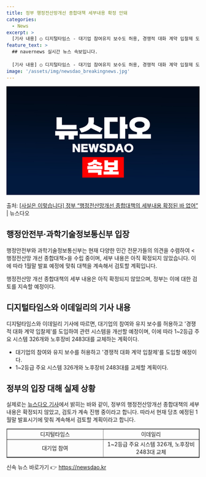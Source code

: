 ```yaml
---
title: 정부 행정전산망개선 종합대책 세부내용 확정 안돼
categories:
  - News
excerpt: >
  [기사 내용] ○ 디지털타임스 - 대기업 참여유지 보수도 허용, 경쟁적 대화 계약 입찰제 도입 등 ○ 이데일…
feature_text: >
  ## navernews 실시간 뉴스 속보입니다.

  [기사 내용] ○ 디지털타임스 - 대기업 참여유지 보수도 허용, 경쟁적 대화 계약 입찰제 도입 등 ○ 이데일…
image: '/assets/img/newsdao_breakingnews.jpg'
---
```


![뉴스다오 속보](/assets/img/newsdao_breakingnews.jpg)

<p>출처: <a href="https://newsdao.kr/3080" rel="dofollow">[사실은 이렇습니다] 정부 “행정전산망개선 종합대책의 세부내용 확정된 바 없어”</a> | 뉴스다오</p>

<h2 data-ke-size="size26">행정안전부·과학기술정보통신부 입장</h2>
행정안전부와 과학기술정보통신부는 현재 다양한 민간 전문가들의 의견을 수렴하여 <행정전산망 개선 종합대책>을 수립 중이며, 세부 내용은 아직 확정되지 않았습니다. 이에 따라 1월말 발표 예정에 맞춰 대책을 계속해서 검토할 계획입니다.

<p data-ke-size="size16">행정전산망 개선 종합대책의 세부 내용은 아직 확정되지 않았으며, 정부는 이에 대한 검토를 지속할 예정이다.</p>

<h2 data-ke-size="size26">디지털타임스와 이데일리의 기사 내용</h2>
디지털타임스와 이데일리 기사에 따르면, 대기업의 참여와 유지 보수를 허용하고 '경쟁적 대화 계약 입찰제'를 도입하여 관련 시스템을 개선할 예정이며, 이에 따라 1~2등급 주요 시스템 326개와 노후장비 2483대를 교체하는 계획이다.

<ul>
<li>대기업의 참여와 유지 보수를 허용하고 '경쟁적 대화 계약 입찰제'를 도입할 예정이다.</li>
<li>1~2등급 주요 시스템 326개와 노후장비 2483대를 교체할 계획이다.</li>
</ul>

<h2 data-ke-size="size26">정부의 입장 대해 실제 상황</h2>
실제로는 <a href="https://newsdao.kr/3080">뉴스다오 기사</a>에서 밝히는 바와 같이, 정부의 행정전산망개선 종합대책의 세부내용은 확정되지 않았고, 검토가 계속 진행 중이라고 합니다. 따라서 현재 당초 예정된 1월말 발표시기에 맞춰 계속해서 검토할 계획이라고 합니다.

<table style="width: 100%;" border="1">
<tbody>
<tr>
<td style="text-align: center; width: 50%;">디지털타임스</td>
<td style="text-align: center; width: 50%;">이데일리</td>
</tr>
<tr>
<td style="text-align: center;">대기업 참여</td>
<td style="text-align: center;">1~2등급 주요 시스템 326개, 노후장비 2483대 교체</td>
</tr>
</tbody>
</table> 

신속 뉴스 바로가기 👉 <a href="https://newsdao.kr" rel="dofollow">https://newsdao.kr</a>


